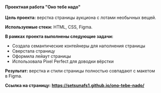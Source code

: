 #### Проектная работа "Оно тебе надо"

**Цель проекта:** верстка страницы аукциона с лотами необычных вещей.

**Используемые стеки:** HTML, CSS, Figma.

**В рамках проекта выполнены следующие задачи:**

- Создала семантические контейнеры для наполнения страницы
- Сверстала страницу
- Оформила лейаут страницы
- Использовала Pixel Perfect для доводки вёрстки
  
**Результат:** верстка  и стили страницы полностью совпадают с макетом в Figma.

**Ссылка на страницу:**
**https://setsunafs1.github.io/ono-tebe-nado/**
